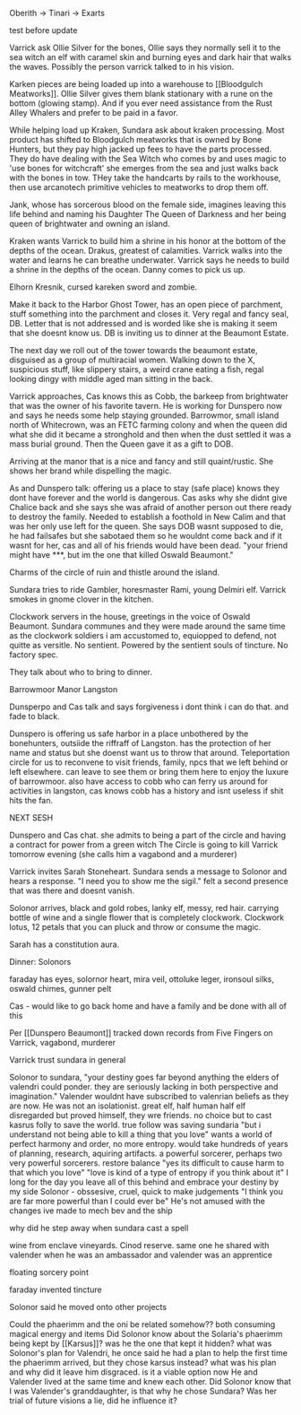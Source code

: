 Oberith -> Tinari -> Exarts

test before update

Varrick ask Ollie Silver for the bones, Ollie says they normally sell it to the sea witch an elf with caramel skin and burning eyes and dark hair that walks the waves. Possibly the person varrick talked to in his vision. 

Karken pieces are being loaded up into a warehouse to [[Bloodgulch Meatworks]]. Ollie Silver gives them blank stationary with a rune on the bottom (glowing stamp). And if you ever need assistance from the Rust Alley Whalers and prefer to be paid in a favor. 

While helping load up Kraken, Sundara ask about kraken processing. Most product has shifted to Bloodgulch meatworks that is owned by Bone Hunters, but they pay high jacked up fees to have the parts processed. They do have dealing with the Sea Witch who comes by and uses magic to 'use bones for witchcraft' she emerges from the sea and just walks back with the bones in tow. THey take the handcarts by rails to the workhouse, then use arcanotech primitive vehicles to meatworks to drop them off. 

Jank, whose has sorcerous blood on the female side, imagines leaving this life behind and naming his Daughter The Queen of Darkness and her being queen of brightwater and owning an island. 

Kraken wants Varrick to build him a shrine in his honor at the bottom of the depths of the ocean. Drakus, greatest of calamities. Varrick walks into the water and learns he can breathe underwater. Varrick says he needs to build a shrine in the depths of the ocean. Danny comes to pick us up.

Elhorn Kresnik, cursed kareken sword and zombie. 

Make it back to the Harbor Ghost Tower, has an open piece of parchment, stuff something into the parchment and closes it. Very regal and fancy seal, DB. Letter that is not addressed and is worded like she is making it seem that she doesnt know us. DB is inviting us to dinner at the Beaumont Estate. 

The next day we roll out of the tower towards the beaumont estate, disguised as a group of multiracial women. Walking down to the X, suspicious stuff, like slippery stairs, a weird crane eating a fish, regal looking dingy with middle aged man sitting in the back. 

Varrick approaches, Cas knows this as Cobb, the barkeep from brightwater that was the owner of his favorite tavern. He is working for Dunspero now and says he needs some help staying grounded. Barrowmor, small island north of Whitecrown, was an FETC farming colony and when the queen did what she did it became a stronghold and then when the dust settled it was a mass burial ground. Then the Queen gave it as a gift to DOB.

Arriving at the manor that is a nice and fancy and still quaint/rustic. She shows her brand while dispelling the magic.

As and Dunspero talk: offering us a place to stay (safe place) knows they dont have forever and the world is dangerous. Cas asks why she didnt give Chalice back and she says she was afraid of another person out there ready to destroy the family. Needed to establish a foothold in New Calim and that was her only use left for the queen. She says DOB wasnt supposed to die, he had failsafes but she sabotaed them so he wouldnt come back and if it wasnt for her, cas and all of his friends would have been dead. "your friend might have ***, but im the one that killed Oswald Beaumont."

Charms of the circle of ruin and thistle around the island. 

Sundara tries to ride Gambler, horesmaster Rami, young Delmiri elf. Varrick smokes in gnome clover in the kitchen.

Clockwork servers in the house, greetings in the voice of Oswald Beaumont. Sundara communes and they were made around the same time as the clockwork soldiers i am accustomed to, equiopped to defend, not quitte as versitle. No sentient. Powered by the sentient souls of tincture. No factory spec. 

They talk about who to bring to dinner. 

Barrowmoor Manor Langston

Dunsperpo and Cas talk and says forgiveness i dont think i can do that. and fade to black. 

Dunspero is offering us safe harbor in a place unbothered by the bonehunters, outsiide the riffraff of Langston. has the protection of her name and status but she doenst want us to throw that around. Teleportation circle for us to reconvene to visit friends, family, npcs that we left behind or left elsewhere. can leave to see them or bring them here to enjoy the luxure of barrowmoor. also have access to cobb who can ferry us around for activities in langston, cas knows cobb has a history and isnt useless if shit hits the fan. 


NEXT SESH

Dunspero and Cas chat. she admits to being a part of the circle and having a contract for power from a green witch The Circle is going to kill Varrick tomorrow evening (she calls him a vagabond and a murderer)

Varrick invites Sarah Stoneheart. Sundara sends a message to Solonor and hears a response. "I need you to show me the sigil." felt a second presence that was there and doesnt vanish. 

Solonor arrives, black and gold robes, lanky elf, messy, red hair. carrying bottle of wine and a single flower that is completely clockwork. Clockwork lotus, 12 petals that you can pluck and throw or consume the magic. 

Sarah has a constitution aura.

Dinner: Solonors 

faraday has eyes, solornor heart, mira veil, ottoluke leger, ironsoul silks, oswald chimes, gunner pelt

Cas - would like to go back home and have a family and be done with all of this

Per [[Dunspero Beaumont]] tracked down records from Five Fingers on Varrick, vagabond, murderer

Varrick trust sundara in general

Solonor to sundara, "your destiny goes far beyond anything the elders of valendri could ponder. they are seriously lacking in both perspective and imagination."
Valender wouldnt have subscribed to valenrian beliefs as they are now. He was not an isolationist. great elf, half human half elf disregarded but proved himself, they wre friends. no choice but to cast kasrus folly to save the world. true follow was saving sundaria
"but i understand not being able to kill a thing that you love"
wants a world of perfect harmony and order, no more entropy. would take hundreds of years of planning, research, aquiring artifacts. a powerful sorcerer, perhaps two very powerful sorcerers. restore balance
"yes its difficult to cause harm to that which you love"
"love is kind of a type of entropy if you think about it" I long for the day you leave all of this behind and embrace your destiny by my side
Solonor - obssesive, cruel, quick to make judgements
"I think you are far more powerful than I could ever be"
He's not amused with the changes ive made to mech bev and the ship

why did he step away when sundara cast a spell

wine from enclave vineyards. Cinod reserve. same one he shared with valender when he was an ambassador and valender was an apprentice

floating sorcery point

faraday invented tincture

Solonor said he moved onto other projects




Could the phaerimm and the oni be related somehow?? both consuming magical energy and items
Did Solonor know about the Solaria's phaerimm being kept by [[Karsus]]? was he the one that kept it hidden?
what was Solonor's plan for Valendri, he once said he had a plan to help the first time the phaerimm arrived, but they chose karsus instead? what was his plan and why did it leave him disgraced. is it a viable option now
He and Valender lived at the same time and knew each other.
Did Solonor know that I was Valender's granddaughter, is that why he chose Sundara? Was her trial of future visions a lie, did he influence it?